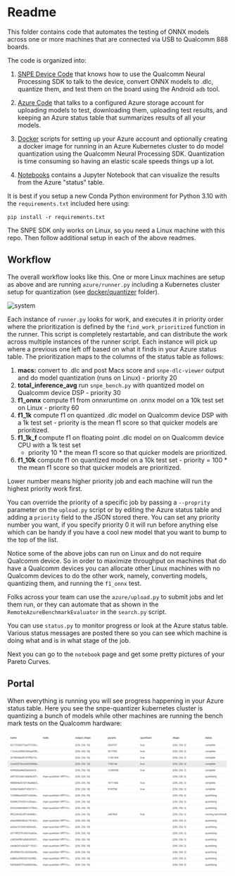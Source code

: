 # Readme

This folder contains code that automates the testing of ONNX models across one or more machines that are connected via
USB to Qualcomm 888 boards.

The code is organized into:

1. [SNPE Device Code](snpe/readme.md) that knows how to use the Qualcomm Neural Processing SDK to talk to the device,
convert ONNX models to .dlc, quantize them, and test them on the board using the Android `adb` tool.

1. [Azure Code](azure/readme.md) that talks to a configured Azure storage account for uploading models to test,
downloading them, uploading test results, and keeping an Azure status table that summarizes results of all your
models.

1. [Docker](docker/quantizer/readme.md) scripts for setting up your Azure account and optionally creating a docker image
for running in an Azure Kubernetes cluster to do model quantization using the Qualcomm Neural Processing SDK.
Quantization is time consuming so having an elastic scale speeds things up a lot.

1. [Notebooks](notebook/gallery_performance.md) contains a Jupyter Notebook that can visualize the results from the
Azure "status" table.

It is best if you setup a new Conda Python environment for Python 3.10 with the `requirements.txt` included here using:

```shell
pip install -r requirements.txt
```

The SNPE SDK only works on Linux, so you need a Linux machine with this repo. Then follow additional setup in each of
the above readmes.

## Workflow

The overall workflow looks like this. One or more Linux machines are setup as above and are running `azure/runner.py`
including a Kubernetes cluster setup for quantization (see [docker/quantizer](docker/quantizer) folder).

![system](images/system.png)

Each instance of `runner.py` looks for work, and executes it in priority order where the prioritization is defined by
the `find_work_prioritized` function in the runner.  This script is completely restartable, and can distribute the work
across multiple instances of the runner script.  Each instance will pick up where a previous one left off based on what
it finds in your Azure status table. The prioritization maps to the columns of the status table as follows:

1. **macs:** convert to .dlc and post Macs score and `snpe-dlc-viewer` output and do model quantization (runs on Linux) - priority 20
1. **total_inference_avg** run `snpe_bench.py` with quantized model on Qualcomm device DSP - priority 30
1. **f1_onnx** compute f1 from onnxruntime on .onnx model on a 10k test set on Linux - priority 60
1. **f1_1k** compute f1 on quantized .dlc model on Qualcomm device DSP with a 1k test set - priority
is the mean f1 score so that quicker models are prioritized.
1. **f1_1k_f** compute f1 on floating point .dlc model on on Qualcomm device CPU with a 1k test set
   - priority 10 * the mean f1 score so that quicker models are prioritized.
1. **f1_10k** compute f1 on quantized model on a 10k test set - priority = 100 * the mean f1 score
   so that quicker models are prioritized.

Lower number means higher priority job and each machine will run the highest priority work first.

You can override the priority of a specific job by passing a `--proprity` parameter on the `upload.py` script or by
editing the Azure status table and adding a `priority` field to the JSON stored there. You can set any priority number
you want, if you specify priority 0 it will run before anything else which can be handy if you have a cool new model
that you want to bump to the top of the list.

Notice some of the above jobs can run on Linux and do not require Qualcomm device. So in order to maximize throughput on
machines that do have a Qualcomm devices you can allocate other Linux machines with no Qualcomm devices to do the other
work, namely, converting models, quantizing them, and running the `f1_onnx` test.

Folks across your team can use the `azure/upload.py` to submit jobs and let them run, or they can automate that as
shown in the `RemoteAzureBenchmarkEvaluator` in the `search.py` script.

You can use `status.py` to monitor progress or look at the Azure status table.  Various status messages are posted
there so you can see which machine is doing what and is in what stage of the job.

Next you can go to the `notebook` page and get some pretty pictures of your Pareto Curves.

## Portal

When everything is running you will see progress happening in your Azure status table.  Here you see the snpe-quantizer
kubernetes cluster is quantizing a bunch of models while other machines are running the bench mark tests on the Qualcomm
hardware:

![portal](images/portal.png)
